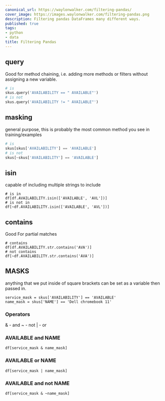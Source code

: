 ```yaml
---
canonical_url: https://waylonwalker.com/filtering-pandas/
cover_image: https://images.waylonwalker.com/filtering-pandas.png
description: Filtering pandas DataFrames many different ways.
published: true
tags:
- python
- data
title: Filtering Pandas
---
```


## query

Good for method chaining, i.e. adding more methods or filters without assigning a new variable.

```python
# is
skus.query('AVAILABILITY == " AVAILABLE"')
# is not
skus.query('AVAILABILITY != " AVAILABLE"')
```

## masking

general purpose, this is probably the most common method you see in training/examples

```python
# is
skus[skus['AVAILABILITY'] == 'AVAILABLE']
# is not
skus[~skus['AVAILABILITY'] == 'AVAILABLE']
```

## isin

capable of including multiple strings to include

    # is in
    df[df.AVAILABILITY.isin(['AVAILABLE', 'AVL'])]
    # is not in
    df[~df.AVAILABILITY.isin(['AVAILABLE', 'AVL'])]

## contains

Good For partial matches

    # contains
    df[df.AVAILABILITY.str.contains('AVA')]
    # not contains
    df[~df.AVAILABILITY.str.contains('AVA')]

## MASKS

anything that we put inside of square brackets can be set as a variable then passed in.

    service_mask = skus['AVAILABILITY'] == 'AVAILABLE'
    name_mask = skus['NAME'] == 'Dell chromebook 11'

### Operators

& - and
\~ - not
| - or

### AVAILABLE and NAME

    df[service_mask & name_mask]

### AVAILABLE or NAME

    df[service_mask | name_mask]

### AVAILABLE and not NAME

    df[service_mask & ~name_mask]